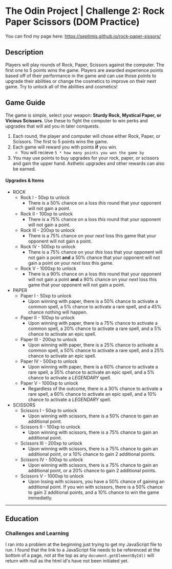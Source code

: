 # The Odin Project | Challenge 2: Rock Paper Scissors (DOM Practice)
You can find my page here: https://septimis.github.io/rock-paper-sissors/

## Description
Players will play rounds of Rock, Paper, Scissors against the computer.  The first one to 5 points wins the game.  Players are awarded experience points based off of their performance in the game and can use those points to upgrade their abilities or change the cosmetics to improve on their next game.  Try to unlock all of the abilities and cosmetics!  


## Game Guide
The game is simple, select your weapon: <b>Sturdy Rock, Mystical Paper, or Vicious Scissors</b>.  Use these to fight the computer to win perks and upgrades that will aid you in later conquests.

1. Each round, the player and computer will chose either Rock, Paper, or Scissors.  The first to 5 points wins the game.
1. Each game will reward you with points **if** you win.
    - You will recieve `5 * how many points you won the game by`
1. You may use points to buy upgrades for your rock, paper, or scissors and gain the upper hand.  Asthetic upgrades and other rewards can also be earned.
#### Upgrades & Items
-   ROCK
    - Rock I - 50xp to unlock
        - There is a 50% chance on a loss *this* round that your opponent will not gain a point. 
    - Rock II - 100xp to unlock
        - There is a 75% chance on a loss *this* round that your opponent will not gain a point.
    - Rock III - 200xp to unlock
        - There is a 75% chance on your *next* loss this game that your opponent will not gain a point.
    - Rock IV - 500xp to unlock
        - There is a 75% chance on your *this* loss that your opponent will not gain a point **and** a 50% chance that your opponent will not gain a point on your *next* loss this game.
    - Rock V - 1000xp to unlock
        - There is a 90% chance on a loss *this* round that your opponent will not gain a point **and** a 90% chance on your *next* loss this game that your opponent will not gain a point.
- PAPER
    - Paper I - 50xp to unlock
        - Upon winning with paper, there is a 50% chance to activate a common spell, a 5% chance to activate a rare spell, and a 45% chance nothing will happen.
    - Paper II - 100xp to unlock
        - Upon winning with paper, there is a 75% chance to activate a common spell, a 20% chance to activate a rare spell, and a 5% chance to activate an epic spell.
    - Paper III - 200xp to unlock
        - Upon winning with paper, there is a 25% chance to activate a common spell, a 50% chance to activate a rare spell, and a 25% chance to activate an epic spell.
    - Paper IV - 500xp to unlock
        - Upon winning with paper, there is a 60% chance to activate a rare spell, a 35% chance to activate an epic spell, and a 5% chance to activate a *LEGENDARY* spell.
    - Paper V - 1000xp to unlock
        - Regardless of the outcome, there is a 30% chance to activate a rare spell, a 60% chance to activate an epic spell, and a 10% chance to activate a *LEGENDARY* spell.
- SCISSORS
    - Scissors I - 50xp to unlock
        - Upon winning with scissors, there is a 50% chance to gain an additional point.
    - Scissors II - 100xp to unlock
        - Upon winning with scissors, there is a 75% chance to gain an additional point.
    - Scissors III - 200xp to unlock
        - Upon winning with scissors, there is a 75% chance to gain an additional point, or a 10% chance to gain 2 additional points.
    - Scissors IV - 500xp to unlock
        - Upon winning with scissors, there is a 75% chance to gain an additional point, or a 20% chance to gain 2 additional points.
    - Scissors V - 1000xp to unlock
        - Upon losing with scissors, you have a 50% chance of gaining an additional point.  If you win with scissors, there is a 50% chance to gain 2 additional points, and a 10% chance to win the game immedietly.
---
## Education

### Challenges and Learning
I ran into a problem at the beginning just trying to get my JavaScript file to run.  I found that the link to a JavaScript file needs to be referenced at the bottom of a page, not at the top as any `document.getElementById()` will return with null as the html id's have not been initiated yet.